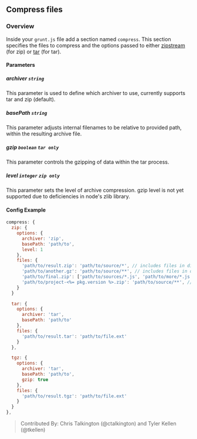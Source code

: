 ## Compress files

### Overview

Inside your `grunt.js` file add a section named `compress`. This section specifies the files to compress and the options passed to either [zipstream](https://github.com/wellawaretech/node-zipstream) (for zip) or [tar](https://github.com/isaacs/node-tar) (for tar).

#### Parameters

##### archiver ```string```

This parameter is used to define which archiver to use, currently supports tar and zip (default).

##### basePath ```string```

This parameter adjusts internal filenames to be relative to provided path, within the resulting archive file.

##### gzip ```boolean``` ```tar only```

This parameter controls the gzipping of data within the tar process.

##### level ```integer``` ```zip only```

This parameter sets the level of archive compression. gzip level is not yet supported due to deficiencies in node's zlib library.

#### Config Example

``` javascript
compress: {
  zip: {
    options: {
      archiver: 'zip',
      basePath: 'path/to',
      level: 1
    },
    files: {
      'path/to/result.zip': 'path/to/source/*', // includes files in dir
      'path/to/another.gz': 'path/to/source/**', // includes files in dir and subdirs
      'path/to/final.zip': ['path/to/sources/*.js', 'path/to/more/*.js'], // include JS files in two diff dirs
      'path/to/project-<%= pkg.version %>.zip': 'path/to/source/**', // variables in destination
    }
  }

  tar: {
    options: {
      archiver: 'tar',
      basePath: 'path/to'
    },
    files: {
      'path/to/result.tar': 'path/to/file.ext'
    }
  },

  tgz: {
    options: {
      archiver: 'tar',
      basePath: 'path/to',
      gzip: true
    },
    files: {
      'path/to/result.tgz': 'path/to/file.ext'
    }
  }
},
```

> Contributed By: Chris Talkington (@ctalkington) and Tyler Kellen (@tkellen)